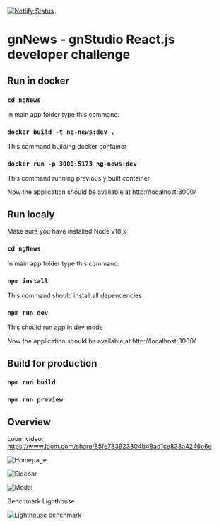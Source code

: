[![Netlify Status](https://api.netlify.com/api/v1/badges/4caf47a6-0971-4c5d-8bf2-aa4fc6697e6f/deploy-status)](https://app.netlify.com/sites/admirable-piroshki-c581c2/deploys)

# gnNews - gnStudio React.js developer challenge

## Run in docker
### `cd ngNews`

In main app folder type this command:

### `docker build -t ng-news:dev .`

This command building docker container

### `docker run -p 3000:5173 ng-news:dev`

This command running previously built container

Now the application should be available at http://localhost:3000/


## Run localy

Make sure you have installed Node v18.x

### `cd ngNews`

In main app folder type this command:

### `npm install`

This command should install all dependencies

### `npm run dev`

This should run app in dev mode

Now the application should be available at http://localhost:3000/

## Build for production

### `npm run build`

### `npm run preview`


## Overview
Loom video:
https://www.loom.com/share/85fe783923304b48ad1ce833a4246c6e

![Homepage](https://user-images.githubusercontent.com/19314030/227906529-ff96c009-9b27-4b0a-aaeb-8ec24e6b47c3.png)

![Sidebar](https://user-images.githubusercontent.com/19314030/227907051-9468d36e-ed69-4291-96af-8e86604ff376.png)

![Modal](https://user-images.githubusercontent.com/19314030/227907438-be119c2d-bd96-4589-9f01-45816df0d6db.png)

Benchmark Lighthouse

![Lighthouse benchmark](https://user-images.githubusercontent.com/19314030/227906390-8748752f-af7b-427d-97ab-14df940a9f1a.png)



